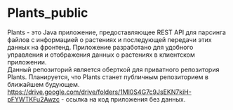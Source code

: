 # Plants_public
Plants - это Java приложение, предоставляющее REST API для парсинга файлов с информацией о растениях и последующей передачи этих данных на фронтенд. Приложение разработано для удобного управления и отображения данных о растениях в клиентском приложении.  
Данный репозиторий является оберткой для приватного репозитория Plants. Планируется, что Plants станет публичным репозиторием в ближайшем будующем.  
https://drive.google.com/drive/folders/1Ml0S4G7c9JsEKN7kiH-pFYWTKFu2Awzc - ссылка на код приложения без данных.
